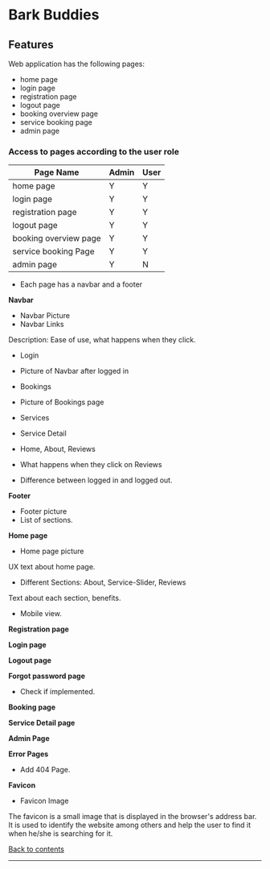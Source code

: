 # Bark Buddies

## Features

Web application has the following pages:

- home page
- login page
- registration page
- logout page
- booking overview page
- service booking page
- admin page

### Access to pages according to the user role

| Page Name | Admin | User |
| ------------- | ------------- | ------------- |
| home page                   | Y | Y | 
| login page                  | Y | Y |
| registration page           | Y | Y |
| logout page                 | Y | Y |
| booking overview page       | Y | Y |
| service booking Page        | Y | Y |
| admin page                  | Y | N | 


- Each page has a navbar and a footer

**Navbar**

- Navbar Picture
- Navbar Links

Description: Ease of use, what happens when they click.

- Login
- Picture of Navbar after logged in

- Bookings
- Picture of Bookings page

- Services
- Service Detail

- Home, About, Reviews
- What happens when they click on Reviews
- Difference between logged in and logged out.

**Footer**

- Footer picture
- List of sections.


**Home page**

- Home page picture

UX text about home page.

- Different Sections: About, Service-Slider, Reviews

Text about each section, benefits.

- Mobile view.


**Registration page**

 

**Login page**



**Logout page**



**Forgot password page**

- Check if implemented.
  
**Booking page**



**Service Detail page**

 
**Admin Page**


**Error Pages**

- Add 404 Page.

**Favicon**

 - Favicon Image

  The favicon is a small image that is displayed in the browser's address bar. It is used to identify the website among others and help the user to find it when he/she is searching for it.

[Back to contents](#contents)

---

